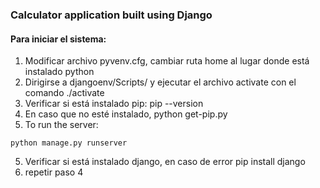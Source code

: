 ### Calculator application built using Django
#### Para iniciar el sistema:
1. Modificar archivo pyvenv.cfg, cambiar ruta home al lugar donde está instalado python
1. Dirigirse a djangoenv/Scripts/ y ejecutar el archivo activate con el comando ./activate 
2. Verificar si está instalado pip: pip --version
3. En caso que no esté instalado, python get-pip.py
4. To run the server:

```python manage.py runserver```

5. Verificar si está instalado django, en caso de error pip install django
6. repetir paso 4

